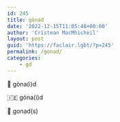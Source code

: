 ```yaml
---
id: 245
title: gònad
date: '2022-12-15T11:05:48+00:00'
author: 'Crìstean MacMhìcheil'
layout: post
guid: 'https://faclair.lgbt/?p=245'
permalink: /gonad/
categories:
    - gd
---
```


&#x1f3f4;&#xe0067;&#xe0062;&#xe0073;&#xe0063;&#xe0074;&#xe007f; gòna(i)d

&#x1f1ee;&#x1f1ea; góna(i)d

&#x1f3f4;&#xe0067;&#xe0062;&#xe0065;&#xe006e;&#xe0067;&#xe007f; gonad(s)
